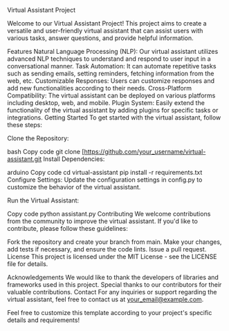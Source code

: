 Virtual Assistant Project

Welcome to our Virtual Assistant Project! This project aims to create a versatile and user-friendly virtual assistant that can assist users with various tasks, answer questions, and provide helpful information.

Features
Natural Language Processing (NLP): Our virtual assistant utilizes advanced NLP techniques to understand and respond to user input in a conversational manner.
Task Automation: It can automate repetitive tasks such as sending emails, setting reminders, fetching information from the web, etc.
Customizable Responses: Users can customize responses and add new functionalities according to their needs.
Cross-Platform Compatibility: The virtual assistant can be deployed on various platforms including desktop, web, and mobile.
Plugin System: Easily extend the functionality of the virtual assistant by adding plugins for specific tasks or integrations.
Getting Started
To get started with the virtual assistant, follow these steps:

Clone the Repository:

bash
Copy code
git clone [https://github.com/your_username/virtual-assistant.git
Install Dependencies:

arduino
Copy code
cd virtual-assistant
pip install -r requirements.txt
Configure Settings:
Update the configuration settings in config.py to customize the behavior of the virtual assistant.

Run the Virtual Assistant:

Copy code
python assistant.py
Contributing
We welcome contributions from the community to improve the virtual assistant. If you'd like to contribute, please follow these guidelines:

Fork the repository and create your branch from main.
Make your changes, add tests if necessary, and ensure the code lints.
Issue a pull request.
License
This project is licensed under the MIT License - see the LICENSE file for details.

Acknowledgements
We would like to thank the developers of libraries and frameworks used in this project.
Special thanks to our contributors for their valuable contributions.
Contact
For any inquiries or support regarding the virtual assistant, feel free to contact us at your_email@example.com.

Feel free to customize this template according to your project's specific details and requirements!
